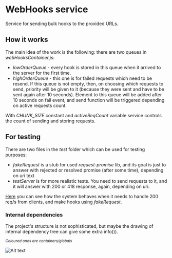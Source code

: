 # WebHooks service

Service for sending bulk hooks to the provided URLs.


## How it works
The main idea of the work is the following: there are two queues in *webHooksContainer.js*:
* *lowOrderQueue* - every hook is stored in  this queue when it arrived to the server for the first time.
* *highOrderQueue* - this one is for failed requests which need to be resend. If this queue is not empty, then, on choosing which requests to send, priority will be given to it (because they were sent and have to be sent again after 10 seconds). Element to this queue will be added after 10 seconds on fail event, and send function will be triggered depending on active  requests count.

With *CHUNK_SIZE* constant and *activeReqCount* variable service controls the count of
sending and storing requests. 

## For testing
There are two files in the *test* folder which can be used for testing purposes:
* *fakeRequest* is a stub for used *request-promise* lib, and its goal is just to answer with rejected or resolved promise (after some time), depending on uri text
* *testServer* is for more realistic tests. You need to send requests to it, and it will answer with 200 or 418 response, again, depending on uri.

[Here](https://serob.github.io/WebHooks_test_run/) you can see how the system behaves when it needs to handle 200 req/s from clients, and make hooks using *fakeRequest*.

### Internal dependencies
The project's structure is not sophisticated, but maybe the drawing of internal dependency tree can give some extra info))).

<sub>*Coloured ones are containers/globals*</sub>

![Alt text](https://image.ibb.co/m4Mvqw/Webhooks_dependency.png?raw=true "Dependency")
